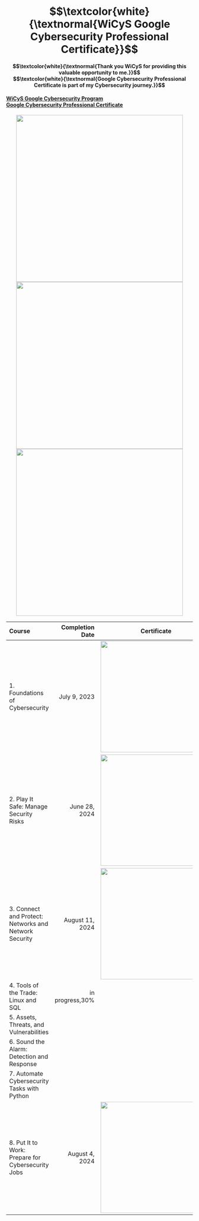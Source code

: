 <h1 align="center"> $$\textcolor{white}{\textnormal{WiCyS Google Cybersecurity Professional Certificate}}$$ </h1>
<h4 align="center"> $$\textcolor{white}{\textnormal{Thank you WiCyS for providing this valuable opportunity to me.}}$$ <br>
 $$\textcolor{white}{\textnormal{Google Cybersecurity Professional Certificate</a> is part of my Cybersecurity journey.}}$$ </h4>


<h4><a href="https://www.wicys.org/benefits/google-cybersecurity-certificate-program/">WiCyS Google Cybersecurity Program</a><br>
<a href="https://www.coursera.org/professional-certificates/google-cybersecurity">Google Cybersecurity Professional Certificate</a></h4>

<p align="center"> <img width="450px" src="https://github.com/user-attachments/assets/35be29fe-d432-4abc-b2c9-4068da30b7d6"> <br>
                   <img width="450px" src="https://github.com/user-attachments/assets/8b79c0cd-1328-49ad-99cd-f269b347afb1"> <br>
                   <img width="450px" src="https://github.com/user-attachments/assets/ae596469-d435-4154-a226-9369d0ce17371"> </p>

<div align="center">
  
| Course                                                 | Completion Date     | Certificate                                                                                         |  
| :----------------------------------------------------- | ------------------: | :-------------------------------------------------------------------------------------------------: |
| 1.  Foundations of Cybersecurity                       | July 9, 2023        | <img src="https://github.com/user-attachments/assets/bed9c780-d92b-4702-9a89-d4aeca783554" style="width:300px;"/> |
| 2.  Play It Safe: Manage Security Risks                | June 28, 2024       | <img src="https://github.com/user-attachments/assets/4cedb6a7-b620-4ffa-9bdf-2bb842bd20a4" style="width:300px;"/> |
| 3.  Connect and Protect: Networks and Network Security | August 11, 2024     | <img src="https://github.com/user-attachments/assets/707ef86e-ec5a-40b4-893e-b85f7e266715" style="width:300px;"/> |
| 4.  Tools of the Trade: Linux and SQL                  | in progress,30%    |                                                               |
| 5.  Assets, Threats, and Vulnerabilities               |                     |                                                               |
| 6.  Sound the Alarm: Detection and Response            |                     |                                                               |
| 7.  Automate Cybersecurity Tasks with Python           |                     |                                                               |
| 8.  Put It to Work: Prepare for Cybersecurity Jobs     | August 4, 2024      | <img src="https://github.com/user-attachments/assets/3feba72a-7969-4f01-9908-ca1b7d2e93f1" style="width:300px;"/> |

</div>
